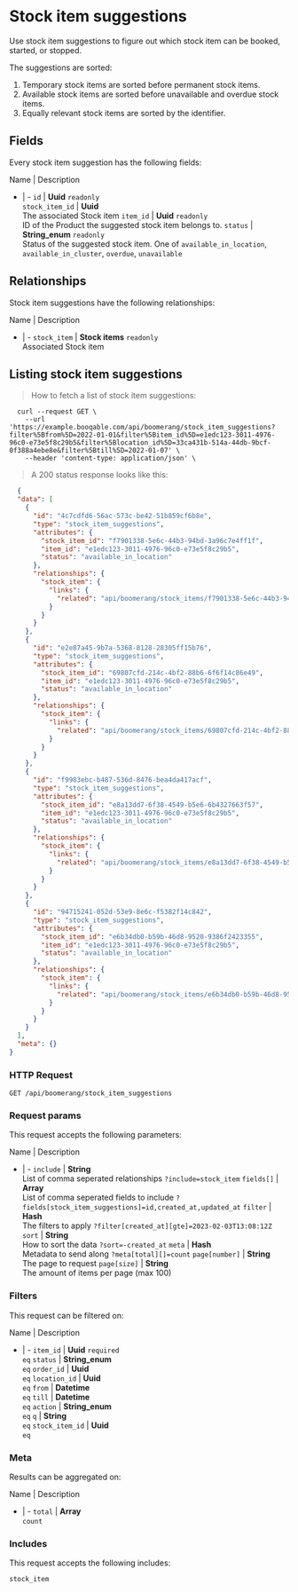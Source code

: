# Stock item suggestions

Use stock item suggestions to figure out which stock item can be booked,
started, or stopped.

The suggestions are sorted:
  1. Temporary stock items are sorted before permanent stock items.
  2. Available stock items are sorted before unavailable and overdue stock items.
  3. Equally relevant stock items are sorted by the identifier.

## Fields
Every stock item suggestion has the following fields:

Name | Description
- | -
`id` | **Uuid** `readonly`<br>
`stock_item_id` | **Uuid** <br>The associated Stock item
`item_id` | **Uuid** `readonly`<br>ID of the Product the suggested stock item belongs to.
`status` | **String_enum** `readonly`<br>Status of the suggested stock item. One of `available_in_location`, `available_in_cluster`, `overdue`, `unavailable` 


## Relationships
Stock item suggestions have the following relationships:

Name | Description
- | -
`stock_item` | **Stock items** `readonly`<br>Associated Stock item


## Listing stock item suggestions



> How to fetch a list of stock item suggestions:

```shell
  curl --request GET \
    --url 'https://example.booqable.com/api/boomerang/stock_item_suggestions?filter%5Bfrom%5D=2022-01-01&filter%5Bitem_id%5D=e1edc123-3011-4976-96c0-e73e5f8c29b5&filter%5Blocation_id%5D=33ca431b-514a-44db-9bcf-0f388a4ebe8e&filter%5Btill%5D=2022-01-07' \
    --header 'content-type: application/json' \
```

> A 200 status response looks like this:

```json
  {
  "data": [
    {
      "id": "4c7cdfd6-56ac-573c-be42-51b859cf6b8e",
      "type": "stock_item_suggestions",
      "attributes": {
        "stock_item_id": "f7901338-5e6c-44b3-94bd-3a96c7e4ff1f",
        "item_id": "e1edc123-3011-4976-96c0-e73e5f8c29b5",
        "status": "available_in_location"
      },
      "relationships": {
        "stock_item": {
          "links": {
            "related": "api/boomerang/stock_items/f7901338-5e6c-44b3-94bd-3a96c7e4ff1f"
          }
        }
      }
    },
    {
      "id": "e2e87a45-9b7a-5368-8128-28305ff15b76",
      "type": "stock_item_suggestions",
      "attributes": {
        "stock_item_id": "69807cfd-214c-4bf2-88b6-6f6f14c86e49",
        "item_id": "e1edc123-3011-4976-96c0-e73e5f8c29b5",
        "status": "available_in_location"
      },
      "relationships": {
        "stock_item": {
          "links": {
            "related": "api/boomerang/stock_items/69807cfd-214c-4bf2-88b6-6f6f14c86e49"
          }
        }
      }
    },
    {
      "id": "f9983ebc-b487-536d-8476-bea4da417acf",
      "type": "stock_item_suggestions",
      "attributes": {
        "stock_item_id": "e8a13dd7-6f38-4549-b5e6-6b4327663f57",
        "item_id": "e1edc123-3011-4976-96c0-e73e5f8c29b5",
        "status": "available_in_location"
      },
      "relationships": {
        "stock_item": {
          "links": {
            "related": "api/boomerang/stock_items/e8a13dd7-6f38-4549-b5e6-6b4327663f57"
          }
        }
      }
    },
    {
      "id": "94715241-052d-53e9-8e6c-f5382f14c842",
      "type": "stock_item_suggestions",
      "attributes": {
        "stock_item_id": "e6b34db0-b59b-46d8-9520-9386f2423355",
        "item_id": "e1edc123-3011-4976-96c0-e73e5f8c29b5",
        "status": "available_in_location"
      },
      "relationships": {
        "stock_item": {
          "links": {
            "related": "api/boomerang/stock_items/e6b34db0-b59b-46d8-9520-9386f2423355"
          }
        }
      }
    }
  ],
  "meta": {}
}
```

### HTTP Request

`GET /api/boomerang/stock_item_suggestions`

### Request params

This request accepts the following parameters:

Name | Description
- | -
`include` | **String** <br>List of comma seperated relationships `?include=stock_item`
`fields[]` | **Array** <br>List of comma seperated fields to include `?fields[stock_item_suggestions]=id,created_at,updated_at`
`filter` | **Hash** <br>The filters to apply `?filter[created_at][gte]=2023-02-03T13:08:12Z`
`sort` | **String** <br>How to sort the data `?sort=-created_at`
`meta` | **Hash** <br>Metadata to send along `?meta[total][]=count`
`page[number]` | **String** <br>The page to request
`page[size]` | **String** <br>The amount of items per page (max 100)


### Filters

This request can be filtered on:

Name | Description
- | -
`item_id` | **Uuid** `required`<br>`eq`
`status` | **String_enum** <br>`eq`
`order_id` | **Uuid** <br>`eq`
`location_id` | **Uuid** <br>`eq`
`from` | **Datetime** <br>`eq`
`till` | **Datetime** <br>`eq`
`action` | **String_enum** <br>`eq`
`q` | **String** <br>`eq`
`stock_item_id` | **Uuid** <br>`eq`


### Meta

Results can be aggregated on:

Name | Description
- | -
`total` | **Array** <br>`count`


### Includes

This request accepts the following includes:

`stock_item`





